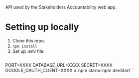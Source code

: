 API used by the Stakeholders Accountability web app.

# Setting up locally 
1. Clone this repo.
2. ```npm install```
3. Set up .env file.
    ```
PORT=XXXX
DATABASE_URL=XXXX
SECRET=XXXX
GOOGLE_OAUTH_CLIENT=XXXX
    ```
4. ```npm start``` or ```npm devStart```
